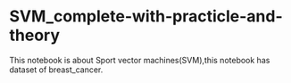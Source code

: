 # SVM_complete-with-practicle-and-theory
This notebook is about Sport vector machines(SVM),this notebook has dataset of breast_cancer.
